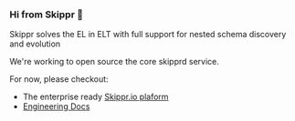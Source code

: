 ### Hi from Skippr 👋

Skippr solves the EL in ELT with full support for nested schema discovery and evolution

We're working to open source the core skipprd service.

For now, please checkout:

* The enterprise ready [Skippr.io plaform](https://skippr.io/)
* [Engineering Docs](https://skippr.io/)
